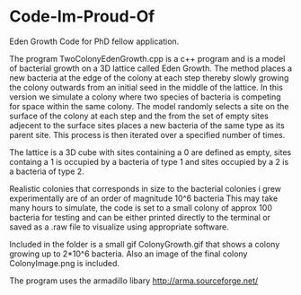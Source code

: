 # Code-Im-Proud-Of
Eden Growth Code for PhD fellow application.

The program TwoColonyEdenGrowth.cpp is a c++ program and is a model of bacterial growth on a 3D lattice called Eden Growth. The method places a new bacteria at the edge of the colony at each step
thereby slowly growing the colony outwards from an initial seed in the middle of the lattice. In this version we simulate a colony where two species of bacteria 
is competing for space within the same colony. The model randomly selects a site on the surface of the colony at each step and the from the set of empty sites adjecent to the surface sites places a new bacteria of the same type as its parent site. This process is then iterated over a specified number of times.

The lattice is a 3D cube with sites containing a 0 are defined as empty, sites containg a 1 is occupied by a bacteria of type 1 and sites occupied by a 2 is
a bacteria of type 2.

Realistic colonies that corresponds in size to the bacterial colonies i grew experimentally are of an order of magnitude 10^6 bacteria
This may take many hours to simulate, the code is set to a small colony of approx 100 bacteria for testing and can be either printed directly to the terminal
or saved as a .raw file to visualize using appropriate software.

Included in the folder is a small gif ColonyGrowth.gif that shows a colony growing up to 2*10^6 bacteria.
Also an image of the final colony ColonyImage.png is included.

The program uses the armadillo libary http://arma.sourceforge.net/
